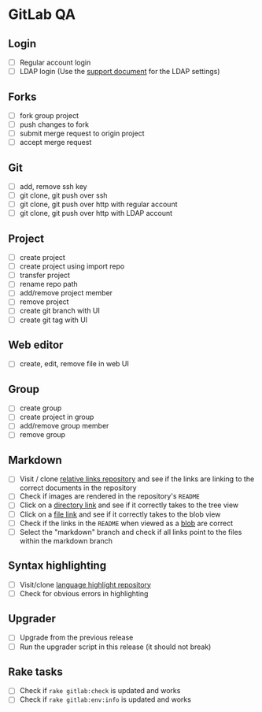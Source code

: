 # GitLab QA

## Login

- [ ] Regular account login
- [ ] LDAP login (Use the [support document] for the LDAP settings)

## Forks

- [ ] fork group project
- [ ] push changes to fork
- [ ] submit merge request to origin project
- [ ] accept merge request

## Git

- [ ] add, remove ssh key
- [ ] git clone, git push over ssh
- [ ] git clone, git push over http with regular account
- [ ] git clone, git push over http with LDAP account

## Project

- [ ] create project
- [ ] create project using import repo
- [ ] transfer project
- [ ] rename repo path
- [ ] add/remove project member
- [ ] remove project
- [ ] create git branch with UI
- [ ] create git tag with UI

## Web editor

- [ ] create, edit, remove file in web UI

## Group

- [ ] create group
- [ ] create project in group
- [ ] add/remove group member
- [ ] remove group

## Markdown

- [ ] Visit / clone [relative links repository] and see if the links are linking to the correct documents in the repository
- [ ] Check if images are rendered in the repository's `README`
- [ ] Click on a [directory link] and see if it correctly takes to the tree view
- [ ] Click on a [file link] and see if it correctly takes to the blob view
- [ ] Check if the links in the `README` when viewed as a [blob] are correct
- [ ] Select the "markdown" branch and check if all links point to the files within the markdown branch

## Syntax highlighting

- [ ] Visit/clone [language highlight repository]
- [ ] Check for obvious errors in highlighting

## Upgrader

- [ ] Upgrade from the previous release
- [ ] Run the upgrader script in this release (it should not break)

## Rake tasks

- [ ] Check if `rake gitlab:check` is updated and works
- [ ] Check if `rake gitlab:env:info` is updated and works

[support document]: https://docs.google.com/document/d/1cAHvbdFE6zR5WY-zhn3HsDcACssJE8Cav6WeYq3oCkM/edit#heading=h.2x3u50ukp87w
[relative links repository]: https://dev.gitlab.org/samples/relative-links/tree/master
[directory link]: https://dev.gitlab.org/samples/relative-links/tree/master/documents
[file link]: https://dev.gitlab.org/samples/relative-links/blob/master/documents/0.md
[blob]: https://dev.gitlab.org/samples/relative-links/blob/master/README.md
[language highlight repository]: https://dev.gitlab.org/samples/languages-highlight
